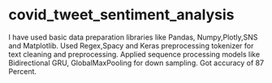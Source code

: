 # covid_tweet_sentiment_analysis
I have used basic data preparation libraries like Pandas, Numpy,Plotly,SNS and Matplotlib. Used Regex,Spacy and Keras preprocessing tokenizer for text cleaning and preprocessing. Applied sequence processing models like Bidirectional GRU, GlobalMaxPooling for down sampling. Got accuracy of 87 Percent.

